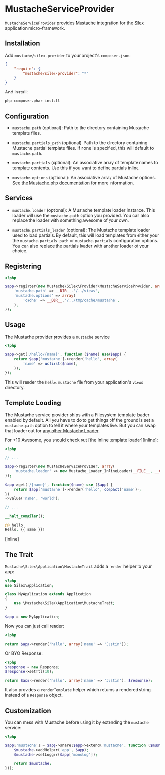 # MustacheServiceProvider

`MustacheServiceProvider` provides [Mustache][mustache] integration for the
[Silex][silex] application micro-framework.

 [mustache]: http://github.com/bobthecow/mustache.php
 [silex]:    http://silex.sensiolabs.org


## Installation

Add `mustache/silex-provider` to your project's `composer.json`:

```json
{
    "require": {
        "mustache/silex-provider": "*"
    }
}
```

And install:

```
php composer.phar install
```


## Configuration

 * `mustache.path` (optional): Path to the directory containing Mustache
   template files.

 * `mustache.partials_path` (optional): Path to the directory containing
   Mustache partial template files. If none is specified, this will default to
   `mustache.path`.

 * `mustache.partials` (optional): An associative array of template names to
   template contents. Use this if you want to define partials inline.

 * `mustache.options` (optional): An associative array of Mustache options. See
   [the Mustache.php documentation][options] for more information.

 [options]: https://github.com/bobthecow/mustache.php/wiki


## Services

 * `mustache.loader` (optional): A Mustache template loader instance. This
   loader will use the `mustache.path` option you provided. You can also replace
   the loader with something awesome of your own.

 * `mustache.partials_loader` (optional): The Mustache template loader used to
   load partials. By default, this will load templates from either your the
   `mustache.partials_path` or `mustache.partials` configuration options. You
   can also replace the partials loader with another loader of your choice.


## Registering

```php
<?php

$app->register(new Mustache\Silex\Provider\MustacheServiceProvider, array(
    'mustache.path' => __DIR__.'/../views',
    'mustache.options' => array(
        'cache' => __DIR__.'/../tmp/cache/mustache',
    ),
));
```


## Usage

The Mustache provider provides a `mustache` service:

```php
<?php

$app->get('/hello/{name}', function ($name) use($app) {
    return $app['mustache']->render('hello', array(
        'name' => ucfirst($name),
    ));
});
```

This will render the `hello.mustache` file from your application's `views`
directory.


## Template Loading

The Mustache service provider ships with a Filesystem template loader enabled by
default. All you have to do to get things off the ground is set a
`mustache.path` option to tell it where your templates live. But you can swap
that loader out for [any other Mustache Loader][loader].

For +10 Awesome, you should check out [the Inline template loader][inline]:

```php
<?php

// ...

$app->register(new MustacheServiceProvider, array(
    'mustache.loader' => new Mustache_Loader_InlineLoader(__FILE__, __COMPILER_HALT_OFFSET__)
));

$app->get('/{name}', function($name) use ($app) {
    return $app['mustache']->render('hello', compact('name'));
})
->value('name', 'world');

// ...

__halt_compiler();

@@ hello
Hello, {{ name }}!
```

 [loader]: https://github.com/bobthecow/mustache.php/wiki/Template-Loading#available-loaders
 [inline]


## The Trait

`Mustache\Silex\Application\MustacheTrait` adds a `render` helper to your app:

```php
<?php
use Silex\Application;

class MyApplication extends Application
{
    use \Mustache\Silex\Application\MustacheTrait;
}

$app = new MyApplication;
```

Now you can just call render:

```php
<?php

return $app->render('hello', array('name' => 'Justin'));
```

Or BYO Response:

```php
<?php
$response = new Response;
$response->setTtl(10);

return $app->render('hello', array('name' => 'Justin'), $response);
```

It also provides a `renderTemplate` helper which returns a rendered string
instead of a `Response` object.


## Customization

You can mess with Mustache before using it by extending the `mustache` service:

```php
<?php

$app['mustache'] = $app->share($app->extend('mustache', function ($mustache, $app) {
    $mustache->addHelper('app', $app);
    $mustache->setLogger($app['monolog']);

    return $mustache;
}));
```
